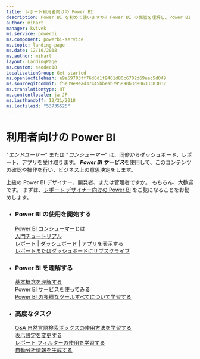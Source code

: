 ```yaml
---
title: レポート利用者向けの Power BI
description: Power BI を初めて使いますか? Power BI の機能を理解し、Power BI のコンシューマーまたはエンド ユーザーとしてそれらを利用してできることを確認してください。
author: mihart
manager: kvivek
ms.service: powerbi
ms.component: powerbi-service
ms.topic: landing-page
ms.date: 12/10/2018
ms.author: mihart
layout: LandingPage
ms.custom: seodec18
LocalizationGroup: Get started
ms.openlocfilehash: e9a59703ff76d0d1f9401d80c6702d69eec5d049
ms.sourcegitcommit: f5e39e9ead37445bbeab795890b3d80633383032
ms.translationtype: HT
ms.contentlocale: ja-JP
ms.lasthandoff: 12/21/2018
ms.locfileid: "53735525"
---
```

# <a name="power-bi-for-consumers"></a>利用者向けの Power BI
"*エンドユーザー*" または "*コンシューマー*" は、同僚からダッシュボード、レポート、アプリを受け取ります。 ***Power BI サービス***を使用して、このコンテンツの確認や操作を行い、ビジネス上の意思決定をします。

上級の Power BI デザイナー、開発者、または管理者ですか。 もちろん、大歓迎です。 まずは、[レポート デザイナー向けの Power BI](../power-bi-creator-landing.md) をご覧になることをお勧めします。

<ul class="panelContent cardsF"> 
              <li> 
                             <div class="cardSize"> 
                                           <div class="cardPadding"> 
                                                          <div class="card"> 
                                                                        <div class="cardText"> 
                                                                                      <h3>Power BI の使用を開始する</h3> 
                                                                                      <p></p>
                                                                                            <a href="end-user-consumer.md">Power BI コンシューマーとは</a><br/> 
                                                                                            <a href="../service-get-started.md">入門チュートリアル</a><br/>
<a href="end-user-report-open.md">レポート</a> | <a href="end-user-dashboard-open.md">ダッシュボード</a> | <a href="end-user-apps.md">アプリ</a>を表示する<br/> 
                                                                                            <!--<a href="end-user-collaborate.md">Collaborate</a><br/> -->
                                                                                            <a href="end-user-subscribe.md">レポートまたはダッシュボードにサブスクライブ</a><br/> 
                                                                        </div> 
                                                          </div> 
                                           </div> 
                             </div> 
              </li>
              <li> 
                             <div class="cardSize"> 
                                           <div class="cardPadding"> 
                                                          <div class="card"> 
                                                                        <div class="cardText"> 
                                                                                      <h3>Power BI を理解する</h3> 
                                                                                      <p></p>
                                                                                            <a href="end-user-basic-concepts.md">基本概念を理解する</a><br/>
                                                                                            <a href="end-user-experience.md">Power BI サービスを使ってみる</a><br/> 
                                                                                            <a href="../power-bi-overview.md">Power BI の多様なツールすべてについて学習する</a><br/> 
                                                                                            <!--<a href="end-user-faq.md">FAQ: Frequently Asked Questions</a> -->
                                                                        </div> 
                                                          </div> 
                                           </div> 
                             </div> 
              </li>
              <li> 
                             <div class="cardSize"> 
                                           <div class="cardPadding"> 
                                                          <div class="card"> 
                                                                        <div class="cardText"> 
                                                                                      <h3>高度なタスク</h3> 
                                                                                      <p></p>
                                                                                            <a href="end-user-q-and-a.md">Q&A 自然言語検索ボックスの使用方法を学習する</a><br/> 
                                                                                            <a href="end-user-focus.md">表示設定を変更する</a><br/> 
                                                                                            <a href="end-user-report-filter.md">レポート フィルターの使用を学習する</a><br> 
                                                                                            <a href="end-user-insights.md">自動分析情報を生成する</a><br/> 
                                                                        </div> 
                                                          </div> 
                                           </div> 
                             </div> 
              </li>
</ul>


